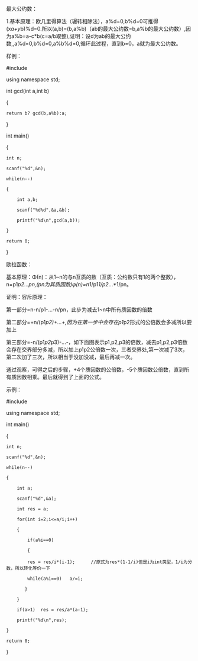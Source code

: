 最大公约数：

1.基本原理：欧几里得算法（辗转相除法），a%d=0,b%d=0可推得(x*a+y*b)%d=0.所以(a,b)=(b,a%b)（ab的最大公约数=b,a%b的最大公约数）,因为a%b=a-c*b(c=a/b取整),证明：设d为ab的最大公约数,,a%d=0,b%d=0,a%b%d=0,循环此过程，直到b=0，a就为最大公约数。

样例：

#include<iostream>

using namespace std;

int gcd(int a,int b)
    
{
    
    return b? gcd(b,a%b):a;
    
}
    
int main()
    
{
    
    int n;
    
    scanf("%d",&n);
    
    while(n--)
    
    {
    
        int a,b;
    
        scanf("%d%d",&a,&b);
        
        printf("%d\n",gcd(a,b));
    
    }
    
    return 0;
    
}
    
欧拉函数：
    
基本原理：Φ(n)：从1~n的与n互质的数（互质：公约数只有1的两个整数），n=p1*p2*...*pn,(pn为其质因数)φ(n)=n*1/p1*1/p2*...*1/pn。
    
证明：容斥原理：
    
第一部分=n-n/p1-...-n/pn，此步为减去1~n中所有质因数的倍数
    
第二部分=+n/(p1*p2)+...+,因为在第一步中会存在p1*p2形式的公倍数会多减所以要加上
    
第三部分=-n/(p1*p2*p3)-...-，如下面图表示p1,p2,p3的倍数，减去p1,p2,p3倍数会存在交界部分多减，所以加上p1p2公倍数一次，三者交界处,第一次减了3次，第二次加了三次，所以相当于没加没减，最后再减一次。

通过观察，可得之后的步骤，+4个质因数的公倍数，-5个质因数公倍数，直到所有质因数相乘。最后就得到了上面的公式。

示例：

#include<iostream>

using namespace std;

int main()
    
{
    
    int n;
    
    scanf("%d",&n);
    
    while(n--)
    
    {
    
        int a;
    
        scanf("%d",&a);
        
        int res = a;
        
        for(int i=2;i<=a/i;i++)
                               
        {
                               
            if(a%i==0)
                               
            {
                               
            res = res/i*(i-1);      //原式为res*(1-1/i)但是i为int类型，1/i为分数，所以转化等价一下
                               
            while(a%i==0)   a/=i;
    
           }
            
        }
        
        if(a>1)  res = res/a*(a-1);
    
        printf("%d\n",res);
        
    }
    
    return 0;
    
}
    
